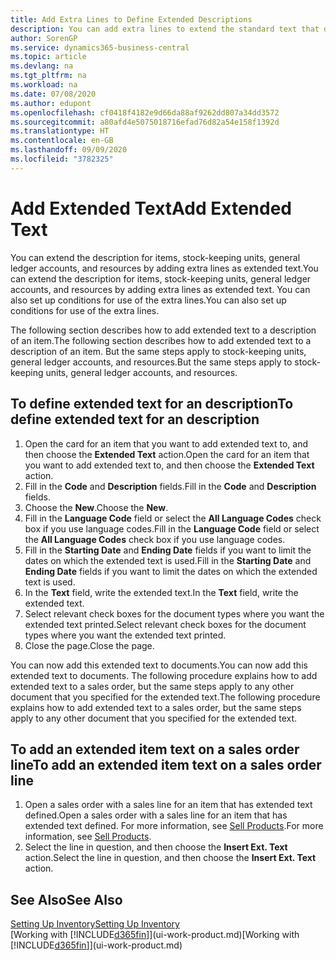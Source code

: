 ```yaml
---
title: Add Extra Lines to Define Extended Descriptions
description: You can add extra lines to extend the standard text that describes an item, a G/L account, and other data.
author: SorenGP
ms.service: dynamics365-business-central
ms.topic: article
ms.devlang: na
ms.tgt_pltfrm: na
ms.workload: na
ms.date: 07/08/2020
ms.author: edupont
ms.openlocfilehash: cf0418f4182e9d66da88af9262dd807a34dd3572
ms.sourcegitcommit: a80afd4e5075018716efad76d82a54e158f1392d
ms.translationtype: HT
ms.contentlocale: en-GB
ms.lasthandoff: 09/09/2020
ms.locfileid: "3782325"
---
```

# <a name="add-extended-text"></a><span data-ttu-id="d5774-103">Add Extended Text</span><span class="sxs-lookup"><span data-stu-id="d5774-103">Add Extended Text</span></span>

<span data-ttu-id="d5774-104">You can extend the description for items, stock-keeping units, general ledger accounts, and resources by adding extra lines as extended text.</span><span class="sxs-lookup"><span data-stu-id="d5774-104">You can extend the description for items, stock-keeping units, general ledger accounts, and resources by adding extra lines as extended text.</span></span> <span data-ttu-id="d5774-105">You can also set up conditions for use of the extra lines.</span><span class="sxs-lookup"><span data-stu-id="d5774-105">You can also set up conditions for use of the extra lines.</span></span>  

<span data-ttu-id="d5774-106">The following section describes how to add extended text to a description of an item.</span><span class="sxs-lookup"><span data-stu-id="d5774-106">The following section describes how to add extended text to a description of an item.</span></span> <span data-ttu-id="d5774-107">But the same steps apply to stock-keeping units, general ledger accounts, and resources.</span><span class="sxs-lookup"><span data-stu-id="d5774-107">But the same steps apply to stock-keeping units, general ledger accounts, and resources.</span></span>  

## <a name="to-define-extended-text-for-an-description"></a><span data-ttu-id="d5774-108">To define extended text for an description</span><span class="sxs-lookup"><span data-stu-id="d5774-108">To define extended text for an description</span></span>

1. <span data-ttu-id="d5774-109">Open the card for an item that you want to add extended text to, and then choose the **Extended Text** action.</span><span class="sxs-lookup"><span data-stu-id="d5774-109">Open the card for an item that you want to add extended text to, and then choose the **Extended Text** action.</span></span>
2. <span data-ttu-id="d5774-110">Fill in the **Code** and **Description** fields.</span><span class="sxs-lookup"><span data-stu-id="d5774-110">Fill in the **Code** and **Description** fields.</span></span>
3. <span data-ttu-id="d5774-111">Choose the **New**.</span><span class="sxs-lookup"><span data-stu-id="d5774-111">Choose the **New**.</span></span>
4. <span data-ttu-id="d5774-112">Fill in the **Language Code** field or select the **All Language Codes** check box if you use language codes.</span><span class="sxs-lookup"><span data-stu-id="d5774-112">Fill in the **Language Code** field or select the **All Language Codes** check box if you use language codes.</span></span>
5. <span data-ttu-id="d5774-113">Fill in the **Starting Date** and **Ending Date** fields if you want to limit the dates on which the extended text is used.</span><span class="sxs-lookup"><span data-stu-id="d5774-113">Fill in the **Starting Date** and **Ending Date** fields if you want to limit the dates on which the extended text is used.</span></span>
6. <span data-ttu-id="d5774-114">In the **Text** field, write the extended text.</span><span class="sxs-lookup"><span data-stu-id="d5774-114">In the **Text** field, write the extended text.</span></span>
7. <span data-ttu-id="d5774-115">Select relevant check boxes for the document types where you want the extended text printed.</span><span class="sxs-lookup"><span data-stu-id="d5774-115">Select relevant check boxes for the document types where you want the extended text printed.</span></span>
8. <span data-ttu-id="d5774-116">Close the page.</span><span class="sxs-lookup"><span data-stu-id="d5774-116">Close the page.</span></span>

<span data-ttu-id="d5774-117">You can now add this extended text to documents.</span><span class="sxs-lookup"><span data-stu-id="d5774-117">You can now add this extended text to documents.</span></span> <span data-ttu-id="d5774-118">The following procedure explains how to add extended text to a sales order, but the same steps apply to any other document that you specified for the extended text.</span><span class="sxs-lookup"><span data-stu-id="d5774-118">The following procedure explains how to add extended text to a sales order, but the same steps apply to any other document that you specified for the extended text.</span></span>  

## <a name="to-add-an-extended-item-text-on-a-sales-order-line"></a><span data-ttu-id="d5774-119">To add an extended item text on a sales order line</span><span class="sxs-lookup"><span data-stu-id="d5774-119">To add an extended item text on a sales order line</span></span>

1. <span data-ttu-id="d5774-120">Open a sales order with a sales line for an item that has extended text defined.</span><span class="sxs-lookup"><span data-stu-id="d5774-120">Open a sales order with a sales line for an item that has extended text defined.</span></span> <span data-ttu-id="d5774-121">For more information, see [Sell Products](sales-how-sell-products.md).</span><span class="sxs-lookup"><span data-stu-id="d5774-121">For more information, see [Sell Products](sales-how-sell-products.md).</span></span>
2. <span data-ttu-id="d5774-122">Select the line in question, and then choose the **Insert Ext. Text** action.</span><span class="sxs-lookup"><span data-stu-id="d5774-122">Select the line in question, and then choose the **Insert Ext. Text** action.</span></span>

## <a name="see-also"></a><span data-ttu-id="d5774-123">See Also</span><span class="sxs-lookup"><span data-stu-id="d5774-123">See Also</span></span>

[<span data-ttu-id="d5774-124">Setting Up Inventory</span><span class="sxs-lookup"><span data-stu-id="d5774-124">Setting Up Inventory</span></span>](inventory-setup-inventory.md)  
<span data-ttu-id="d5774-125">[Working with [!INCLUDE[d365fin](includes/d365fin_md.md)]](ui-work-product.md)</span><span class="sxs-lookup"><span data-stu-id="d5774-125">[Working with [!INCLUDE[d365fin](includes/d365fin_md.md)]](ui-work-product.md)</span></span>
